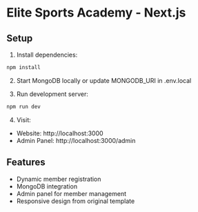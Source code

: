 # Elite Sports Academy - Next.js

## Setup

1. Install dependencies:
```bash
npm install
```

2. Start MongoDB locally or update MONGODB_URI in .env.local

3. Run development server:
```bash
npm run dev
```

4. Visit:
- Website: http://localhost:3000
- Admin Panel: http://localhost:3000/admin

## Features

- Dynamic member registration
- MongoDB integration
- Admin panel for member management
- Responsive design from original template